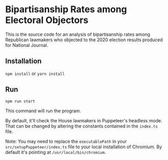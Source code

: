 # Bipartisanship Rates among Electoral Objectors

This is the source code for an analysis of bipartisanship rates among Republican lawmakers who objected to the 2020 election results produced for National Journal.

## Installation

`npm install` or `yarn install`

## Run

`npm run start` 

This command will run the program.

By default, it'll check the House lawmakers in Puppeteer's headless mode. That can be changed by altering the constants contained in the `index.ts` file.

Note: You may need to replace the `executablePath` in your `src/setupPuppeteer/index.ts` file to your local installation of Chromium. By default it's pointing at `/usr/local/bin/chromium`.
